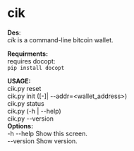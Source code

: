 cik
===
**Des**:  
*cik* is a command-line bitcoin wallet.


**Requirments:**  
requires docopt:  
	```pip install docopt```


**USAGE:**  
	cik.py reset  
	cik.py init ([-]| --addr=<wallet_address>)  
	cik.py status  
	cik.py (-h | --help)  
	cik.py --version  
**Options:**  
  -h --help     Show this screen.  
  --version     Show version.  
